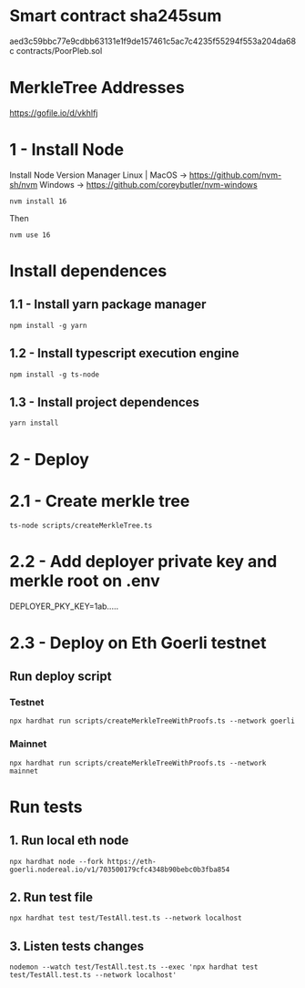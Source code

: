 # Smart contract sha245sum
aed3c59bbc77e9cdbb63131e1f9de157461c5ac7c4235f55294f553a204da68c  contracts/PoorPleb.sol

# MerkleTree Addresses
https://gofile.io/d/vkhlfj

# 1 - Install Node
Install Node Version Manager 
Linux | MacOS -> https://github.com/nvm-sh/nvm
Windows -> https://github.com/coreybutler/nvm-windows

```
nvm install 16
```
Then
```
nvm use 16
```

# Install dependences
## 1.1 - Install yarn package manager
```
npm install -g yarn
```
## 1.2 - Install typescript execution engine
```
npm install -g ts-node
```
## 1.3 - Install project dependences
```
yarn install
```

# 2 - Deploy 
# 2.1 - Create merkle tree
```
ts-node scripts/createMerkleTree.ts
```

# 2.2 - Add deployer private key and merkle root on .env
DEPLOYER_PKY_KEY=1ab.....
# 2.3 - Deploy on Eth Goerli testnet
## Run deploy script
### Testnet
```
npx hardhat run scripts/createMerkleTreeWithProofs.ts --network goerli
```
### Mainnet
```
npx hardhat run scripts/createMerkleTreeWithProofs.ts --network mainnet
```

# Run tests
## 1. Run local eth node
```
npx hardhat node --fork https://eth-goerli.nodereal.io/v1/703500179cfc4348b90bebc0b3fba854
```
## 2. Run test file
```
npx hardhat test test/TestAll.test.ts --network localhost
```

## 3. Listen tests changes
```
nodemon --watch test/TestAll.test.ts --exec 'npx hardhat test test/TestAll.test.ts --network localhost'
```

